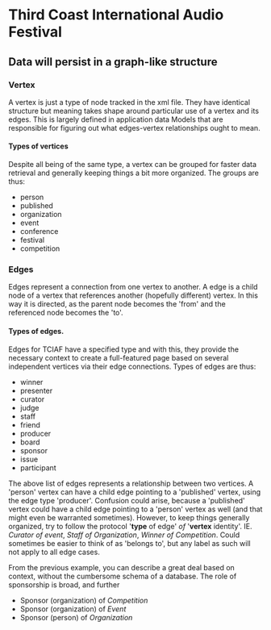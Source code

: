 # Third Coast International Audio Festival

## Data will persist in a graph-like structure

### Vertex

A vertex is just a type of node tracked in the xml file. They have identical structure but meaning takes shape around particular use of a vertex and its edges. This is largely defined in application data Models that are responsible for figuring out what edges-vertex relationships ought to mean.

#### Types of vertices

Despite all being of the same type, a vertex can be grouped for faster data retrieval and generally keeping things a bit more organized. The groups are thus:

- person
- published
- organization
- event
- conference
- festival
- competition

### Edges

Edges represent a connection from one vertex to another. A edge is a child node of a vertex that references another (hopefully different) vertex. In this way it is directed, as the parent node becomes the 'from' and the referenced node becomes the 'to'.

#### Types of edges.

Edges for TCIAF have a specified type and with this, they provide the necessary context to create a full-featured page based on several independent vertices via their edge connections. Types of edges are thus:

- winner
- presenter
- curator
- judge
- staff
- friend
- producer
- board
- sponsor
- issue
- participant

The above list of edges represents a relationship between two vertices. A 'person' vertex can have a child edge pointing to a 'published' vertex, using the edge type 'producer'. Confusion could arise, because a 'published' vertex could have a child edge pointing to a 'person' vertex as well (and that might even be warranted sometimes). However, to keep things generally organized, try to follow the protocol '**type** of edge' *of* '**vertex** identity'. IE. *Curator of event*, *Staff of Organization*, *Winner of Competition*. Could sometimes be easier to think of as 'belongs to', but any label as such will not apply to all edge cases.

From the previous example, you can describe a great deal based on context, without the cumbersome schema of a database. The role of sponsorship is broad, and further

- Sponsor (organization) of *Competition*
- Sponsor (organization) of *Event*
- Sponsor (person) of *Organization*

